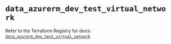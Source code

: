 # `data_azurerm_dev_test_virtual_network`

Refer to the Terraform Registry for docs: [`data_azurerm_dev_test_virtual_network`](https://registry.terraform.io/providers/hashicorp/azurerm/3.88.0/docs/data-sources/dev_test_virtual_network).

